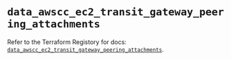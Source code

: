# `data_awscc_ec2_transit_gateway_peering_attachments`

Refer to the Terraform Registory for docs: [`data_awscc_ec2_transit_gateway_peering_attachments`](https://registry.terraform.io/providers/hashicorp/awscc/0.70.0/docs/data-sources/ec2_transit_gateway_peering_attachments).
